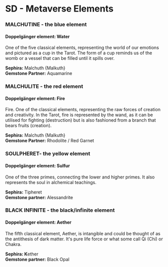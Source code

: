# SD - Metaverse Elements

### MALCHUTINE - the blue element

#### Doppelgänger element: Water 

One of the five classical elements, representing the world of our emotions and pictured as a cup in the Tarot. The form of a cup reminds us of the womb or a vessel that can be filled until it spills over.

**Sephira:** Malchuth {Malkuth}  
**Gemstone Partner:** Aquamarine

### MALCHULITE - the red element

#### Doppelgänger element: Fire  

Fire. One of the classical elements, representing the raw forces of creation and creativity. In the Tarot, fire is represented by the wand, as it can be utilised for fighting \(destruction\) but is also fashioned from a branch that bears fruits \(creation\).

**Sephira:** Malchuth {Malkuth}  
**Gemstone Partner:**  Rhodolite / Red Garnet

### SOULPHERET- the yellow element

#### Doppelgänger element: Sulfur

One of the three primes, connecting the lower and higher primes. It also represents the soul in alchemical teachings. 

**Sephira:** Tipheret  
**Gemstone partner:** Alessandrite

### BLACK INFINITE - the black/infinite element

#### Doppelgänger element: Aether

The fifth classical element, Aether, is intangible and could be thought of as the antithesis of dark matter. It's pure life force or what some call Qi \(Chi\) or Chakra.

**Sephira: K**ether  
**Gemstone partner:** Black Opal

